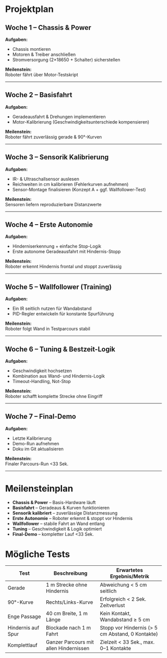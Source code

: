 # Projektplan

## Woche 1 – Chassis & Power
**Aufgaben:**
- Chassis montieren
- Motoren & Treiber anschließen
- Stromversorgung (2×18650 + Schalter) sicherstellen

**Meilenstein:**  
Roboter fährt über Motor-Testskript

---

## Woche 2 – Basisfahrt
**Aufgaben:**
- Geradeausfahrt & Drehungen implementieren
- Motor-Kalibrierung (Geschwindigkeitsunterschiede kompensieren)

**Meilenstein:**  
Roboter fährt zuverlässig gerade & 90°-Kurven

---

## Woche 3 – Sensorik Kalibrierung
**Aufgaben:**
- IR- & Ultraschallsensor auslesen
- Reichweiten in cm kalibrieren (Fehlerkurven aufnehmen)
- Sensor-Montage finalisieren (Konzept A + ggf. Wallfollower-Test)

**Meilenstein:**  
Sensoren liefern reproduzierbare Distanzwerte

---

## Woche 4 – Erste Autonomie
**Aufgaben:**
- Hinderniserkennung + einfache Stop-Logik
- Erste autonome Geradeausfahrt mit Hindernis-Stopp

**Meilenstein:**  
Roboter erkennt Hindernis frontal und stoppt zuverlässig

---

## Woche 5 – Wallfollower (Training)
**Aufgaben:**
- Ein IR seitlich nutzen für Wandabstand
- PID-Regler entwickeln für konstante Spurführung

**Meilenstein:**  
Roboter folgt Wand in Testparcours stabil

---

## Woche 6 – Tuning & Bestzeit-Logik
**Aufgaben:**
- Geschwindigkeit hochsetzen
- Kombination aus Wand- und Hindernis-Logik
- Timeout-Handling, Not-Stop

**Meilenstein:**  
Roboter schafft komplette Strecke ohne Eingriff

---

## Woche 7 – Final-Demo
**Aufgaben:**
- Letzte Kalibrierung
- Demo-Run aufnehmen
- Doku im Git aktualisieren

**Meilenstein:**  
Finaler Parcours-Run <33 Sek.

---

# Meilensteinplan

- **Chassis & Power** – Basis-Hardware läuft
- **Basisfahrt** – Geradeaus & Kurven funktionieren
- **Sensorik kalibriert** – zuverlässige Distanzmessung
- **Erste Autonomie** – Roboter erkennt & stoppt vor Hindernis
- **Wallfollower** – stabile Fahrt an Wand entlang
- **Tuning** – Geschwindigkeit & Logik optimiert
- **Final-Demo** – kompletter Lauf <33 Sek.

# Mögliche Tests

| Test               | Beschreibung                           | Erwartetes Ergebnis/Metrik                       |
| ------------------ | -------------------------------------- | ------------------------------------------------ |
| Gerade             | 1 m Strecke ohne Hindernis             | Abweichung < 5 cm seitlich                       |
| 90°-Kurve          | Rechts/Links-Kurve                     | Erfolgreich < 2 Sek. Zeitverlust                 |
| Enge Passage       | 40 cm Breite, 1 m Länge                | Kein Kontakt, Wandabstand ≥ 5 cm                 |
| Hindernis auf Spur | Blockade nach 1 m Fahrt                | Stopp vor Hindernis (> 5 cm Abstand, 0 Kontakte) |
| Komplettlauf       | Ganzer Parcours mit allen Hindernissen | Zielzeit < 33 Sek., max. 0–1 Kontakte            |
